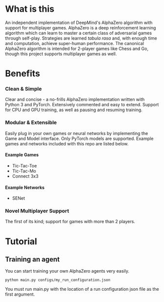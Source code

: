 # What is this
An independent implementation of DeepMind's AlphaZero algorithm with support for multiplayer games.
AlphaZero is a deep reinforcement learning algorithm which can learn to master a certain class of adversarial games through self-play.
Strategies are learned *tabula rasa* and, with enough time and computation, achieve super-human performance.
The canonical AlphaZero algorithm is intended for 2-player games like Chess and Go, though this project supports multiplayer games as well.

# Benefits

### Clean & Simple
Clear and concise - a no-frills AlphaZero implementation written with Python 3 and PyTorch.
Extensively commented and easy to extend.
Support for CPU and GPU training, as well as pausing and resuming training.

### Modular & Extensible
Easily plug in your own games or neural networks by implementing the Game and Model interface. Only PyTorch models are supported. Example games and networks included with this repo are listed below.

#### Example Games
- Tic-Tac-Toe
- Tic-Tac-Mo
- Connect 3x3

#### Example Networks
- SENet

### Novel Multiplayer Support
The first of its kind; support for games with more than 2 players.


# Tutorial

## Training an agent
You can start training your own AlphaZero agents very easily.

`python main.py configs/my_run_configuration.json`

You must run main.py with the location of a run configuration json file as the first argument.
